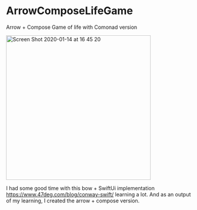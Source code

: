 # ArrowComposeLifeGame
Arrow + Compose Game of life with Comonad version

<img width="393" alt="Screen Shot 2020-01-14 at 16 45 20" src="https://user-images.githubusercontent.com/39838885/72376758-46ba8780-36ed-11ea-9e36-92a6982bb02e.png">

I had some good time with this bow + SwiftUi implementation https://www.47deg.com/blog/conway-swift/ learning a lot.
And as an output of my learning, I created the arrow + compose version.
